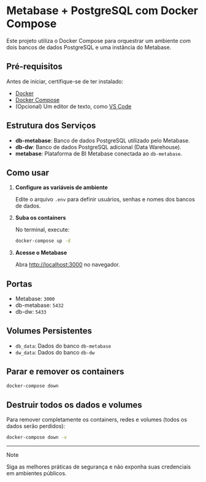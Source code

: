 # Metabase + PostgreSQL com Docker Compose

Este projeto utiliza o Docker Compose para orquestrar um ambiente com dois bancos de dados PostgreSQL e uma instância do Metabase.

## Pré-requisitos

Antes de iniciar, certifique-se de ter instalado:

- [Docker](https://www.docker.com/get-started)
- [Docker Compose](https://docs.docker.com/compose/install/)
- (Opcional) Um editor de texto, como [VS Code](https://code.visualstudio.com/)

## Estrutura dos Serviços

- **db-metabase**: Banco de dados PostgreSQL utilizado pelo Metabase.
- **db-dw**: Banco de dados PostgreSQL adicional (Data Warehouse).
- **metabase**: Plataforma de BI Metabase conectada ao `db-metabase`.

## Como usar

1. **Configure as variáveis de ambiente**

   Edite o arquivo `.env` para definir usuários, senhas e nomes dos bancos de dados.

2. **Suba os containers**

   No terminal, execute:
   ```sh
   docker-compose up -d
   ```

3. **Acesse o Metabase**

   Abra [http://localhost:3000](http://localhost:3000) no navegador.

## Portas

- Metabase: `3000`
- db-metabase: `5432`
- db-dw: `5433`

## Volumes Persistentes

- `db_data`: Dados do banco `db-metabase`
- `dw_data`: Dados do banco `db-dw`

## Parar e remover os containers

```sh
docker-compose down
```

## Destruir todos os dados e volumes

Para remover completamente os containers, redes e volumes (todos os dados serão perdidos):

```sh
docker-compose down -v
```

---

> [!NOTE] 
> Siga as melhores práticas de segurança e não exponha suas credenciais em ambientes públicos.